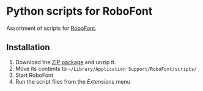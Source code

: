 Python scripts for RoboFont
=========================
Assortment of scripts for [RoboFont](http://doc.robofont.com/).

Installation
-----
1. Download the [ZIP package](https://github.com/adobe-type-tools/robofont-scripts/archive/master.zip) and unzip it.
2. Move its contents to `~/Library/Application Support/RoboFont/scripts/`
3. Start RoboFont
4. Run the script files from the *Extensions* menu

